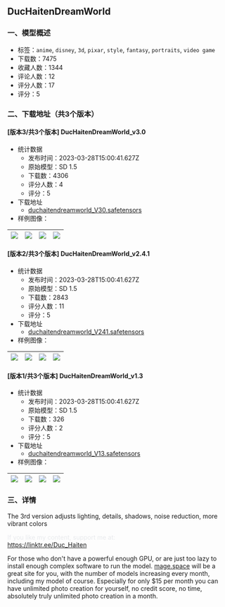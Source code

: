 ## DucHaitenDreamWorld
### 一、模型概述

- 标签：`anime`, `disney`, `3d`, `pixar`, `style`, `fantasy`, `portraits`, `video game`
- 下载数：7475
- 收藏人数：1344
- 评论人数：12
- 评分人数：17
- 评分：5

### 二、下载地址（共3个版本）

#### [版本3/共3个版本] DucHaitenDreamWorld_v3.0

- 统计数据
  - 发布时间：2023-03-28T15:00:41.627Z
  - 原始模型：SD 1.5
  - 下载数：4306
  - 评分人数：4
  - 评分：5
- 下载地址
  - [duchaitendreamworld_V30.safetensors](https://civitai.com/api/download/models/30741)
- 样例图像：

| <img src="https://image.civitai.com/xG1nkqKTMzGDvpLrqFT7WA/ef6da6a6-a10a-405b-fdd1-2d84fec89f00/width=450/349115.jpeg" /> | <img src="https://image.civitai.com/xG1nkqKTMzGDvpLrqFT7WA/c991d03c-0429-40bb-9a4c-80829ce16300/width=450/349114.jpeg" /> | <img src="https://image.civitai.com/xG1nkqKTMzGDvpLrqFT7WA/cf86bc66-4f3a-49e4-63a7-31e06abf2800/width=450/349113.jpeg" /> | <img src="https://image.civitai.com/xG1nkqKTMzGDvpLrqFT7WA/8e5293c0-0fee-4b46-0f79-7a47280be000/width=450/349112.jpeg" /> |
| ---- | ---- | ---- | ---- |

#### [版本2/共3个版本] DucHaitenDreamWorld_v2.4.1

- 统计数据
  - 发布时间：2023-03-28T15:00:41.627Z
  - 原始模型：SD 1.5
  - 下载数：2843
  - 评分人数：11
  - 评分：5
- 下载地址
  - [duchaitendreamworld_V241.safetensors](https://civitai.com/api/download/models/9462)
- 样例图像：

| <img src="https://image.civitai.com/xG1nkqKTMzGDvpLrqFT7WA/df219447-65d0-4b50-fc3a-a74af0a01b00/width=450/90996.jpeg" /> | <img src="https://image.civitai.com/xG1nkqKTMzGDvpLrqFT7WA/8a8ec475-6255-4898-2396-399772c2f300/width=450/90995.jpeg" /> | <img src="https://image.civitai.com/xG1nkqKTMzGDvpLrqFT7WA/8b7ac922-f508-4a24-273d-77da652e1500/width=450/90994.jpeg" /> | <img src="https://image.civitai.com/xG1nkqKTMzGDvpLrqFT7WA/be410355-1230-4981-4fb3-1c19b5f49000/width=450/90993.jpeg" /> |
| ---- | ---- | ---- | ---- |

#### [版本1/共3个版本] DucHaitenDreamWorld_v1.3

- 统计数据
  - 发布时间：2023-03-28T15:00:41.627Z
  - 原始模型：SD 1.5
  - 下载数：326
  - 评分人数：2
  - 评分：5
- 下载地址
  - [duchaitendreamworld_V13.safetensors](https://civitai.com/api/download/models/8275)
- 样例图像：

| <img src="https://image.civitai.com/xG1nkqKTMzGDvpLrqFT7WA/08f663ba-107c-44e4-9ca8-fe8ea4d99300/width=450/78185.jpeg" /> | <img src="https://image.civitai.com/xG1nkqKTMzGDvpLrqFT7WA/a3cc8c40-d6cc-4865-1e71-4bd2d4387200/width=450/78192.jpeg" /> | <img src="https://image.civitai.com/xG1nkqKTMzGDvpLrqFT7WA/0241cf28-9b3e-43fd-285e-b240d407be00/width=450/78191.jpeg" /> | <img src="https://image.civitai.com/xG1nkqKTMzGDvpLrqFT7WA/75f83318-d94b-464b-823a-136398436a00/width=450/78190.jpeg" /> |
| ---- | ---- | ---- | ---- |


### 三、详情
<p>The 3rd version adjusts lighting, details, shadows, noise reduction, more vibrant colors</p><p><span style="color:rgb(232, 234, 237)">If you like my content, support me at:</span><br /><a target="_blank" rel="ugc" href="https://linktr.ee/Duc_Haiten">https://linktr.ee/Duc_Haiten</a></p><p></p><p>For those who don't have a powerful enough GPU, or are just too lazy to install enough complex software to run the model. <a target="_blank" rel="ugc" href="http://mage.space">mage.space</a> will be a great site for you, with the number of models increasing every month, including my model of course. Especially for only $15 per month you can have unlimited photo creation for yourself, no credit score, no time, absolutely truly unlimited photo creation in a month.</p>